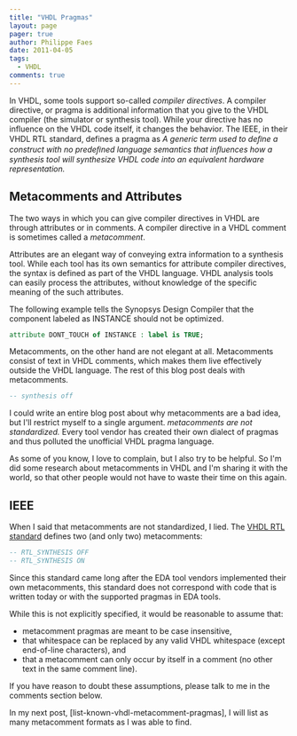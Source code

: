 ```yaml
---
title: "VHDL Pragmas"
layout: page 
pager: true
author: Philippe Faes
date: 2011-04-05
tags: 
  - VHDL
comments: true
---
```


In VHDL, some tools support so-called <em>compiler directives</em>. A compiler directive, or pragma is additional information that you give to the VHDL compiler (the simulator or synthesis tool). While your directive has no influence on the VHDL code itself, it changes the behavior. The IEEE, in their VHDL RTL standard, defines a pragma as <em> A generic term used to deﬁne a construct with no predeﬁned language semantics that inﬂuences how a synthesis tool will synthesize VHDL code into an equivalent hardware representation.</em>

## Metacomments and Attributes

The two ways in which you can give compiler directives in VHDL are through attributes or in comments. A compiler directive in a VHDL comment is sometimes called a <em>metacomment</em>.

Attributes are an elegant way of conveying extra information to a synthesis tool. While each tool has its own semantics for attribute compiler directives, the syntax is defined as part of the VHDL language. VHDL analysis tools can easily process the attributes, without knowledge of the specific meaning of the such attributes.

The following example tells the Synopsys Design Compiler that the component labeled as INSTANCE should not be optimized.
```vhdl
attribute DONT_TOUCH of INSTANCE : label is TRUE;
``` 

Metacomments, on the other hand are not elegant at all. Metacomments consist of text in VHDL comments, which makes them live effectively outside the VHDL language. The rest of this blog post deals with metacomments.

```vhdl
-- synthesis off
```

I could write an entire blog post about why metacomments are a bad idea, but I'll restrict myself to a single argument. <em>metacomments are not standardized.</em> Every tool vendor has created their own dialect of pragmas and thus polluted the unofficial VHDL pragma language.

As some of you know, I love to complain, but I also try to be helpful. So I'm did some research about metacomments in VHDL and I'm sharing it with the world, so that other people would not have to waste their time on this again.

## IEEE

When I said that metacomments are not standardized, I lied. The [VHDL RTL standard](http://ieeexplore.ieee.org/servlet/opac?punumber=9308) defines two (and only two) metacomments:

```vhdl
-- RTL_SYNTHESIS OFF
-- RTL_SYNTHESIS ON
```

Since this standard came long after the EDA tool vendors implemented their own metacomments, this standard does not correspond with code that is written today or with the supported pragmas in EDA tools.

While this is not explicitly specified, it would be reasonable to assume that:
* metacomment pragmas are meant to be case insensitive, 
* that whitespace can be replaced by any valid VHDL whitespace (except end-of-line characters), and 
* that a metacomment can only occur by itself in a comment (no other text in the same comment line).

If you have reason to doubt these assumptions, please talk to me in the comments section below.

In my next post, [list-known-vhdl-metacomment-pragmas], I will list as many metacomment formats as I was able to find.
